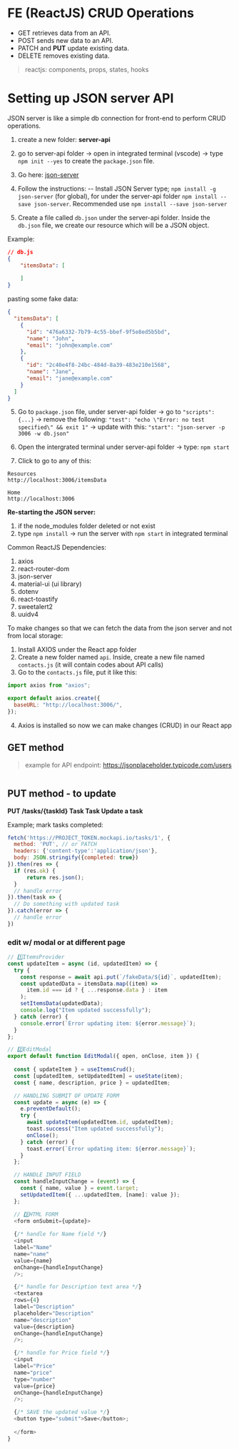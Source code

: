 # FE (ReactJS) CRUD Operations

- GET retrieves data from an API.
- POST sends new data to an API.
- PATCH and **PUT** update existing data.
- DELETE removes existing data.

> reactjs: components, props, states, hooks

# Setting up JSON server API

JSON server is like a simple db connection for front-end to perform CRUD operations.

1. create a new folder: **server-api**

2. go to server-api folder → open in integrated terminal (vscode) → type `npm init --yes` to create the `package.json` file.

3. Go here: [json-server](https://www.npmjs.com/package/json-server)

4. Follow the instructions:
-- Install JSON Server type; `npm install -g json-server` (for global), for under the server-api folder `npm install --save json-server`. Recommended use `npm install --save json-server`

1. Create a file called `db.json` under the server-api folder. Inside the `db.json` file, we create our resource which will be a JSON object.

Example:

```json
// db.js
{
    "itemsData": [
        
    ]
}
```

pasting some fake data:

```json
{
  "itemsData": [
    {
      "id": "476a6332-7b79-4c55-bbef-9f5e8ed5b5bd",
      "name": "John",
      "email": "john@example.com"
    },
    {
      "id": "2c40e4f8-24bc-484d-8a39-483e210e1568",
      "name": "Jane",
      "email": "jane@example.com"
    }
  ]
}
```

5. Go to `package.json` file, under server-api folder → go to `"scripts": {...}` → remove the following: `"test": "echo \"Error: no test specified\" && exit 1"` → update with this: `"start": "json-server -p 3006 -w db.json"`

6. Open the intergrated terminal under server-api folder → type: `npm start`

7. Click to go to any of this:

```shell
Resources
http://localhost:3006/itemsData

Home
http://localhost:3006
```

**Re-starting the JSON server:**

1. if the node_modules folder deleted or not exist
2. type `npm install` → run the server with `npm start` in integrated terminal

Common ReactJS Dependencies:

1. axios
2. react-router-dom
3. json-server
4. material-ui (ui library)
5. dotenv
6. react-toastify
7. sweetalert2
8. uuidv4

To make changes so that we can fetch the data from the json server and not from local storage:

1. Install AXIOS under the React app folder
2. Create a new folder named `api`. Inside, create a new file named `contacts.js` (it will contain codes about API calls)
3. Go to the `contacts.js` file, put it like this:

```javascript
import axios from "axios";

export default axios.create({
  baseURL: "http://localhost:3006/",
});
```

4. Axios is installed so now we can make changes (CRUD) in our React app

## GET method

> example for API endpoint: https://jsonplaceholder.typicode.com/users

```javascript

```

## PUT method - to update

**PUT	/tasks/{taskId}	Task	Task	Update a task**

Example; mark tasks completed:

```javascript
fetch('https://PROJECT_TOKEN.mockapi.io/tasks/1', {
  method: 'PUT', // or PATCH
  headers: {'content-type':'application/json'},
  body: JSON.stringify({completed: true})
}).then(res => {
  if (res.ok) {
      return res.json();
  }
  // handle error
}).then(task => {
  // Do something with updated task
}).catch(error => {
  // handle error
})
```

### edit w/ modal or at different page

```javascript
// 1️⃣ItemsProvider
const updateItem = async (id, updatedItem) => {
  try {
    const response = await api.put(`/fakeData/${id}`, updatedItem);
    const updatedData = itemsData.map((item) =>
      item.id === id ? { ...response.data } : item
    );
    setItemsData(updatedData);
    console.log("Item updated successfully");
  } catch (error) {
    console.error(`Error updating item: ${error.message}`);
  }
};

// 2️⃣EditModal
export default function EditModal({ open, onClose, item }) {
  
  const { updateItem } = useItemsCrud();
  const [updatedItem, setUpdatedItem] = useState(item);
  const { name, description, price } = updatedItem;

  // HANDLING SUBMIT OF UPDATE FORM
  const update = async (e) => {
    e.preventDefault();
    try {
      await updateItem(updatedItem.id, updatedItem);
      toast.success("Item updated successfully");
      onClose();
    } catch (error) {
      toast.error(`Error updating item: ${error.message}`);
    }
  };

  // HANDLE INPUT FIELD
  const handleInputChange = (event) => {
    const { name, value } = event.target;
    setUpdatedItem({ ...updatedItem, [name]: value });
  };

  // 3️⃣HTML FORM
  <form onSubmit={update}>
  
  {/* handle for Name field */}
  <input
  label="Name"
  name="name"
  value={name}
  onChange={handleInputChange}
  />;

  {/* handle for Description text area */}
  <textarea
  rows={4}
  label="Description"
  placeholder="Description"
  name="description"
  value={description}
  onChange={handleInputChange}
  />;

  {/* handle for Price field */}
  <input
  label="Price"
  name="price"
  type="number"
  value={price}
  onChange={handleInputChange}
  />;

  {/* SAVE the updated value */}
  <button type="submit">Save</button>;
  
  </form>
}
```